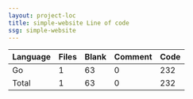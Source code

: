 ```yaml
---
layout: project-loc
title: simple-website Line of code
ssg: simple-website
---
```

<div class="table-responsive">
<table class="table">
<thead><tr>
<th>Language</th>
<th>Files</th>
<th>Blank</th>
<th>Comment</th>
<th>Code</th>
</tr></thead><tbody>
<tr><td>Go</td><td> 1</td><td> 63</td><td> 0</td><td> 232</td></tr>
<tr><td>Total</td><td>1</td><td>63</td><td>0</td><td>232</td></tr>
</tbody></table></div>
